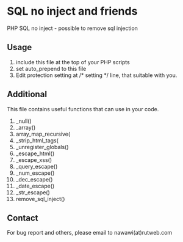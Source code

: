 SQL no inject and friends
=========================

PHP SQL no inject - possible to remove sql injection

Usage
-----
1. include this file at the top of your PHP scripts
2. set auto_prepend to this file
3. Edit protection setting at /* setting */ line, that suitable with you.

Additional
----------
This file contains useful functions that can use in your code.

1. _null()
2. _array()
3. array_map_recursive(
4. _strip_html_tags(
5. _unregister_globals()
6. _escape_html()
7. _escape_xss()
8. _query_escape()
9. _num_escape()
10. _dec_escape()
11. _date_escape()
12. _str_escape()
13. remove_sql_inject()

Contact
-------
For bug report and others, please email to nawawi(at)rutweb.com

